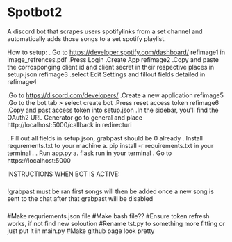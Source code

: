 # Spotbot2
A discord bot that scrapes users spotifylinks from a set channel and automatically adds those songs to a set spotify playlist.

How to setup:
. Go to https://developer.spotify.com/dashboard/ refimage1 in image_refrences.pdf 
    .Press Login
    .Create App refimage2
    .Copy and paste the corrosponging client id and client secret in their respective places in setup.json refimage3
    .select Edit Settings and fillout fields detailed in refimage4
    
 .Go to https://discord.com/developers/
    .Create a new application refimage5
    .Go to the bot tab > select create bot 
    .Press reset access token refimage6
    .Copy and past access token into setup.json
    .In the sidebar, you'll find the OAuth2 URL Generator go to general and place http://localhost:5000/callback in redirecturi
    
    
 
. Fill out all fields in setup.json, grabpast should be 0 already
. Install requrements.txt to your machine 
  a. pip install -r requirements.txt in your terminal
.
. Run app.py
    a. flask run in your terminal
. Go to https://localhost:5000


INSTRUCTIONS WHEN BOT IS ACTIVE:
###
!grabpast must be ran first 
songs will then be added once a new song is sent to the chat 
after that grabpast will be disabled 
###



#Make requriements.json file
#Make bash file??
#Ensure token refresh works, if not find new soloution
#Rename tst.py to something more fitting or just put it in main.py 
#Make github page look pretty
